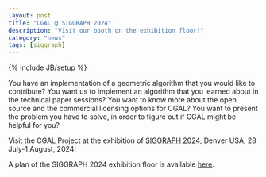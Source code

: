 ```yaml
---
layout: post
title: "CGAL @ SIGGRAPH 2024"
description: "Visit our booth on the exhibition floor!"
category: "news"
tags: [siggraph]
---
```

{% include JB/setup %}

You have an implementation of a geometric algorithm that you would like to contribute?
You want us to implement an algorithm that you learned about in the technical paper sessions?
You want to know more about the open source and the commercial licensing options for CGAL?
You want to present the problem you have to solve, in order to figure out if CGAL might be helpful for you?

Visit the CGAL Project at the exhibition of <a href="https://s2024.siggraph.org/">SIGGRAPH 2024</a>, Denver USA, 28 July-1 August, 2024!

A plan of the SIGGRAPH 2024 exhibition floor is available
[here](https://siggraph24.mapyourshow.com/8_0/floorplan/).

